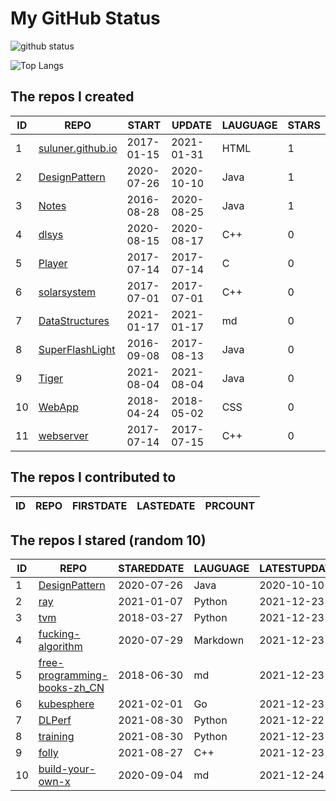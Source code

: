 # My GitHub Status

<img src="https://github-readme-stats-1.yihong0618.vercel.app/api?username=ThaddeusJiang&show_icons=true&&&hide_title=true&count_private=true" alt="github status" />

![Top Langs](https://github-readme-stats-1.yihong0618.vercel.app/api/top-langs/?username=ThaddeusJiang&layout=compact)

<!--START_SECTION:my_github-->
## The repos I created
| ID |                               REPO                                |   START    |   UPDATE   | LAUGUAGE | STARS |
|----|-------------------------------------------------------------------|------------|------------|----------|-------|
|  1 | [suluner.github.io](https://github.com/suluner/suluner.github.io) | 2017-01-15 | 2021-01-31 | HTML     |     1 |
|  2 | [DesignPattern](https://github.com/suluner/DesignPattern)         | 2020-07-26 | 2020-10-10 | Java     |     1 |
|  3 | [Notes](https://github.com/suluner/Notes)                         | 2016-08-28 | 2020-08-25 | Java     |     1 |
|  4 | [dlsys](https://github.com/suluner/dlsys)                         | 2020-08-15 | 2020-08-17 | C++      |     0 |
|  5 | [Player](https://github.com/suluner/Player)                       | 2017-07-14 | 2017-07-14 | C        |     0 |
|  6 | [solarsystem](https://github.com/suluner/solarsystem)             | 2017-07-01 | 2017-07-01 | C++      |     0 |
|  7 | [DataStructures](https://github.com/suluner/DataStructures)       | 2021-01-17 | 2021-01-17 | md       |     0 |
|  8 | [SuperFlashLight](https://github.com/suluner/SuperFlashLight)     | 2016-09-08 | 2017-08-13 | Java     |     0 |
|  9 | [Tiger](https://github.com/suluner/Tiger)                         | 2021-08-04 | 2021-08-04 | Java     |     0 |
| 10 | [WebApp](https://github.com/suluner/WebApp)                       | 2018-04-24 | 2018-05-02 | CSS      |     0 |
| 11 | [webserver](https://github.com/suluner/webserver)                 | 2017-07-14 | 2017-07-15 | C++      |     0 |

## The repos I contributed to
| ID | REPO | FIRSTDATE | LASTEDATE | PRCOUNT |
|----|------|-----------|-----------|---------|

## The repos I stared (random 10)
| ID |                                           REPO                                            | STAREDDATE | LAUGUAGE | LATESTUPDATE |
|----|-------------------------------------------------------------------------------------------|------------|----------|--------------|
|  1 | [DesignPattern](https://github.com/suluner/DesignPattern)                                 | 2020-07-26 | Java     | 2020-10-10   |
|  2 | [ray](https://github.com/ray-project/ray)                                                 | 2021-01-07 | Python   | 2021-12-23   |
|  3 | [tvm](https://github.com/apache/tvm)                                                      | 2018-03-27 | Python   | 2021-12-23   |
|  4 | [fucking-algorithm](https://github.com/labuladong/fucking-algorithm)                      | 2020-07-29 | Markdown | 2021-12-23   |
|  5 | [free-programming-books-zh_CN](https://github.com/justjavac/free-programming-books-zh_CN) | 2018-06-30 | md       | 2021-12-23   |
|  6 | [kubesphere](https://github.com/kubesphere/kubesphere)                                    | 2021-02-01 | Go       | 2021-12-23   |
|  7 | [DLPerf](https://github.com/Oneflow-Inc/DLPerf)                                           | 2021-08-30 | Python   | 2021-12-22   |
|  8 | [training](https://github.com/mlcommons/training)                                         | 2021-08-30 | Python   | 2021-12-23   |
|  9 | [folly](https://github.com/facebook/folly)                                                | 2021-08-27 | C++      | 2021-12-23   |
| 10 | [build-your-own-x](https://github.com/danistefanovic/build-your-own-x)                    | 2020-09-04 | md       | 2021-12-24   |

<!--END_SECTION:my_github-->